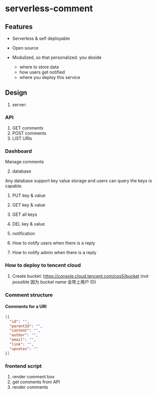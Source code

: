 # serverless-comment

## Features

- Serverless & self deployable

- Open source

- Modulized, so that personalized. you deside 
  - where to store data
  - how users get notified
  - where you deploy this service

## Design

1. server:

### API
  1. GET comments
  2. POST comments
  3. LIST URIs

### Dashboard
  Manage comments


2. database

Any database support key value storage and users can query the keys is capable.

  1. PUT key & value
  1. GET key & value
  1. GET all keys
  1. DEL key & value

3. notification

  1. How to notify users when there is a reply
  1. How to notify admin when there is a reply


### How to deploy to tencent cloud

1. Create bucket: https://console.cloud.tencent.com/cos5/bucket (not possible 因为 bucket name 会带上用户 ID)

### Comment structure


#### Comments for a URI
```json
[{
  "id": "",
  "parentId": "",
  "content": "",
  "author": "",
  "email": "",
  "link": "",
  "upvotes": ""
}]
```

### frontend script

1. render comment box
1. get comments from API
1. render comments